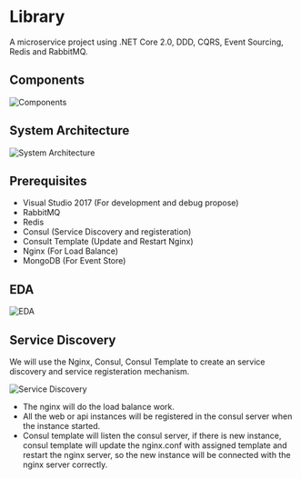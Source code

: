 #  Library
A microservice project using .NET Core 2.0, DDD, CQRS, Event Sourcing, Redis and RabbitMQ.

## Components
![Components](https://github.com/lamondlu/BookLibrary/blob/master/Documents/Architecture/20180108201702.png)

## System Architecture
![System Architecture](https://github.com/lamondlu/BookLibrary/blob/master/Documents/Architecture/20171107104353.png)

## Prerequisites
- Visual Studio 2017 (For development and debug propose)
- RabbitMQ
- Redis 
- Consul (Service Discovery and registeration)
- Consult Template (Update and Restart Nginx)
- Nginx (For Load Balance)
- MongoDB (For Event Store)

## EDA 
![EDA](https://github.com/lamondlu/BookLibrary/blob/master/Documents/Architecture/20171108152513.png)

## Service Discovery 
We will use the Nginx, Consul, Consul Template to create an service discovery and service registeration mechanism.

![Service Discovery](https://github.com/lamondlu/BookLibrary/blob/master/Documents/Architecture/20180108211340.png)
- The nginx will do the load balance work.
- All the web or api instances will be registered in the consul server when the instance started.
- Consul template will listen the consul server, if there is new instance, consul template will update the nginx.conf with assigned template and restart the nginx server, so the new instance will be connected with the nginx server correctly.







